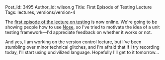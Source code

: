 Post_Id: 3495
Author_Id: wilson.g
Title: First Episode of Testing Lecture
Tags: lectures, versions/version-4

<p>The <a href="{{root_path}}/4_0/test/intro.html">first episode of the lecture on testing</a> is now online. We're going to be showing people how to use <a href="http://code.google.com/p/python-nose/">Nose</a>, so I've tried to motivate the idea of a unit testing framework&mdash;I'd appreciate feedback on whether it works or not.</p>
<p>And yes, I am working on the version control lecture, but I've been stumbling over minor technical glitches, and I'm afraid that if I try recording today, I'll start using uncivilized language. Hopefully I'll get to it tomorrow...</p>
